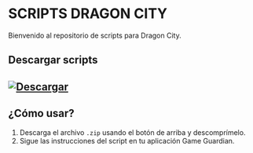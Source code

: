 # SCRIPTS DRAGON CITY

Bienvenido al repositorio de scripts para Dragon City.

## Descargar scripts

[![Descargar](https://img.shields.io/badge/Descargar-.zip-blue?style=for-the-badge&logo=github)](https://github.com/KEVIN-LUIS-CH-S/SCRIPTS_DRAGON_CITY/archive/refs/heads/main.zip)
---

## ¿Cómo usar?

1. Descarga el archivo `.zip` usando el botón de arriba y descomprímelo.
2. Sigue las instrucciones del script en tu aplicación Game Guardian.

